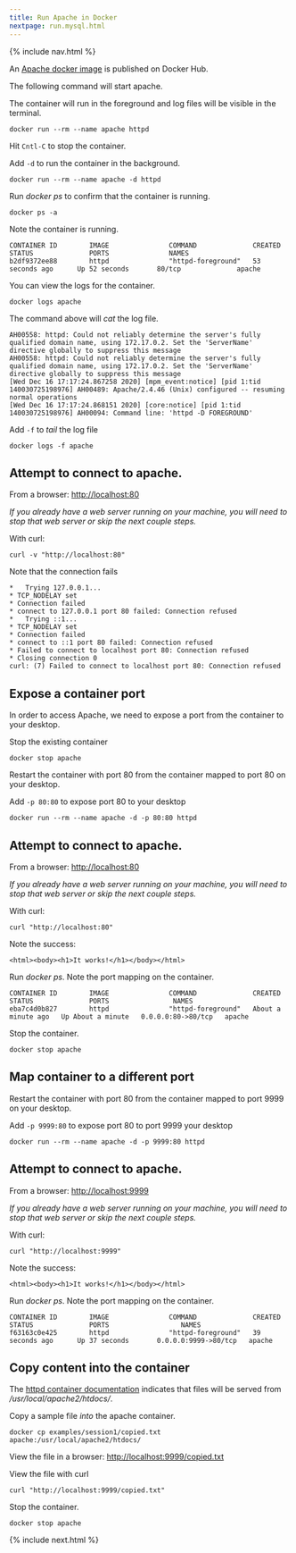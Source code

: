 ```yaml
---
title: Run Apache in Docker
nextpage: run.mysql.html
--- 
```


{% include nav.html %}

An [Apache docker image](https://hub.docker.com/_/httpd) is published on Docker Hub.

The following command will start apache.  

The container will run in the foreground and log files will be visible in the terminal.

```
docker run --rm --name apache httpd
```

Hit `Cntl-C` to stop the container.

Add `-d` to run the container in the background.

```
docker run --rm --name apache -d httpd
```

Run *docker ps* to confirm that the container is running.

```
docker ps -a
```

Note the container is running.

```output
CONTAINER ID        IMAGE               COMMAND              CREATED             STATUS              PORTS               NAMES
b2df9372ee88        httpd               "httpd-foreground"   53 seconds ago      Up 52 seconds       80/tcp              apache
```

You can view the logs for the container.

```
docker logs apache
```

The command above will *cat* the log file.

```
AH00558: httpd: Could not reliably determine the server's fully qualified domain name, using 172.17.0.2. Set the 'ServerName' directive globally to suppress this message
AH00558: httpd: Could not reliably determine the server's fully qualified domain name, using 172.17.0.2. Set the 'ServerName' directive globally to suppress this message
[Wed Dec 16 17:17:24.867258 2020] [mpm_event:notice] [pid 1:tid 140030725198976] AH00489: Apache/2.4.46 (Unix) configured -- resuming normal operations
[Wed Dec 16 17:17:24.868151 2020] [core:notice] [pid 1:tid 140030725198976] AH00094: Command line: 'httpd -D FOREGROUND'
```

Add `-f` to *tail* the log file

```
docker logs -f apache
```

## Attempt to connect to apache.

From a browser: [http://localhost:80](http://localhost:80)

_If you already have a web server running on your machine, you will need to stop that web server or skip the next couple steps._

With curl:
```
curl -v "http://localhost:80"
```

Note that the connection fails
```output
*   Trying 127.0.0.1...
* TCP_NODELAY set
* Connection failed
* connect to 127.0.0.1 port 80 failed: Connection refused
*   Trying ::1...
* TCP_NODELAY set
* Connection failed
* connect to ::1 port 80 failed: Connection refused
* Failed to connect to localhost port 80: Connection refused
* Closing connection 0
curl: (7) Failed to connect to localhost port 80: Connection refused
```

## Expose a container port
In order to access Apache, we need to expose a port from the container to your desktop.

Stop the existing container
```
docker stop apache
```

Restart the container with port 80 from the container mapped to port 80 on your desktop.

Add `-p 80:80` to expose port 80 to your desktop
```
docker run --rm --name apache -d -p 80:80 httpd
```

## Attempt to connect to apache.

From a browser: [http://localhost:80](http://localhost:80) 

_If you already have a web server running on your machine, you will need to stop that web server or skip the next couple steps._

With curl:
```
curl "http://localhost:80"
```

Note the success:
```output
<html><body><h1>It works!</h1></body></html>
```

Run *docker ps*.  Note the port mapping on the container.

```output
CONTAINER ID        IMAGE               COMMAND              CREATED              STATUS              PORTS                NAMES
eba7c4d0b827        httpd               "httpd-foreground"   About a minute ago   Up About a minute   0.0.0.0:80->80/tcp   apache
```

Stop the container.
```
docker stop apache
```

## Map container to a different port

Restart the container with port 80 from the container mapped to port 9999 on your desktop.

Add `-p 9999:80` to expose port 80 to port 9999 your desktop
```
docker run --rm --name apache -d -p 9999:80 httpd
```

## Attempt to connect to apache.

From a browser: [http://localhost:9999](http://localhost:9999) 

_If you already have a web server running on your machine, you will need to stop that web server or skip the next couple steps._

With curl:
```
curl "http://localhost:9999"
```

Note the success:
```output
<html><body><h1>It works!</h1></body></html>
```

Run *docker ps*.  Note the port mapping on the container.

```output
CONTAINER ID        IMAGE               COMMAND              CREATED             STATUS              PORTS                  NAMES
f63163c0e425        httpd               "httpd-foreground"   39 seconds ago      Up 37 seconds       0.0.0.0:9999->80/tcp   apache
```

## Copy content into the container

The [httpd container documentation](https://hub.docker.com/_/httpd) indicates that files will be served from */usr/local/apache2/htdocs/*.

Copy a sample file *into* the apache container.
```
docker cp examples/session1/copied.txt apache:/usr/local/apache2/htdocs/
```

View the file in a browser: [http://localhost:9999/copied.txt](http://localhost:9999/copied.txt)

View the file with curl
```
curl "http://localhost:9999/copied.txt"
```

Stop the container.
```
docker stop apache
```

{% include next.html %}

